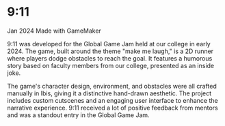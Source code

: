 # 9:11
Jan 2024
Made with GameMaker

9:11 was developed for the Global Game Jam held at our college in early 2024. The game, built around the theme "make me laugh," is a 2D runner where players dodge obstacles to reach the goal. It features a humorous story based on faculty members from our college, presented as an inside joke.

The game's character design, environment, and obstacles were all crafted manually in Ibis, giving it a distinctive hand-drawn aesthetic. The project includes custom cutscenes and an engaging user interface to enhance the narrative experience. 9:11 received a lot of positive feedback from mentors and was a standout entry in the Global Game Jam.
